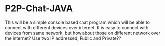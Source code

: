 # P2P-Chat-JAVA

This will be a simple console based chat program which will be able to connect with different devices over internet.
It is easy to connect with devices from same network, but how about those on different network over the internet? Use two IP addressed, Public and Private??
